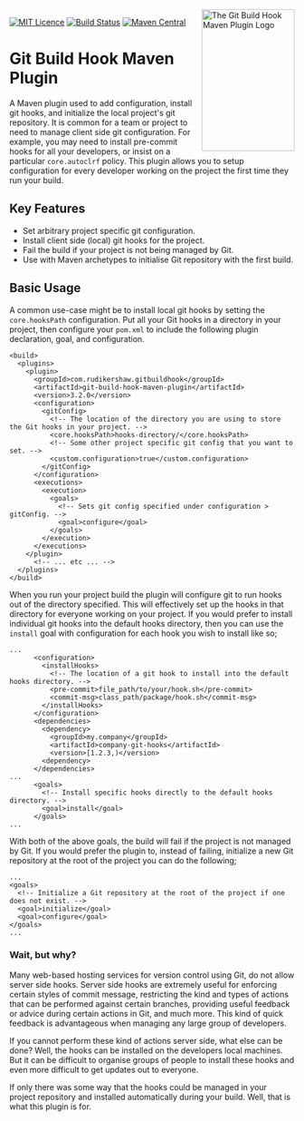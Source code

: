 <img align="right" width="164" height="250" src="documentation/logo.png"  alt="The Git Build Hook Maven Plugin Logo"/>

[![MIT Licence][licence-image]][licence-url]
[![Build Status][travis-image]][travis-url]
[![Maven Central][maven-central-image]][maven-central-url]

# Git Build Hook Maven Plugin 

A Maven plugin used to add configuration, install git hooks, and initialize the local project's git repository. It is common for a team or project to need to manage client side git configuration. For example, you may need to install pre-commit hooks for all your developers, or insist on a particular `core.autoclrf` policy. This plugin allows you to setup configuration for every developer working on the project the first time they run your build.

## Key Features

* Set arbitrary project specific git configuration.
* Install client side (local) git hooks for the project.
* Fail the build if your project is not being managed by Git.
* Use with Maven archetypes to initialise Git repository with the first build.

## Basic Usage

A common use-case might be to install local git hooks by setting the `core.hooksPath` configuration. Put all your Git hooks in a directory in your project, then configure your `pom.xml` to include the following plugin declaration, goal, and configuration.

```$xml
<build>
  <plugins>
    <plugin>
      <groupId>com.rudikershaw.gitbuildhook</groupId>
      <artifactId>git-build-hook-maven-plugin</artifactId>
      <version>3.2.0</version>
      <configuration>
        <gitConfig>
          <!-- The location of the directory you are using to store the Git hooks in your project. -->
          <core.hooksPath>hooks-directory/</core.hooksPath>
          <!-- Some other project specific git config that you want to set. -->
          <custom.configuration>true</custom.configuration> 
        </gitConfig>
      </configuration>
      <executions>
        <execution>
          <goals>       
            <!-- Sets git config specified under configuration > gitConfig. -->
            <goal>configure</goal>
          </goals>
        </execution>
      </executions>
    </plugin>
      <!-- ... etc ... -->
  </plugins>
</build>
```

When you run your project build the plugin will configure git to run hooks out of the directory specified. This will effectively set up the hooks in that directory for everyone working on your project. If you would prefer to install individual git hooks into the default hooks directory, then you can use the `install` goal with configuration for each hook you wish to install like so;

```$xml
...
      <configuration>
        <installHooks>
          <!-- The location of a git hook to install into the default hooks directory. -->
          <pre-commit>file_path/to/your/hook.sh</pre-commit>
          <commit-msg>class_path/package/hook.sh</commit-msg>
        </installHooks>
      </configuration>
      <dependencies>
        <dependency>
          <groupId>my.company</groupId>
          <artifactId>company-git-hooks</artifactId>
          <version>[1.2.3,)</version>
        <dependency>
      </dependencies>
...
      <goals>       
        <!-- Install specific hooks directly to the default hooks directory. -->
        <goal>install</goal>
      </goals>
...
```

With both of the above goals, the build will fail if the project is not managed by Git. If you would prefer the plugin to, instead of failing, initialize a new Git repository at the root of the project you can do the following;

```$xml
...
<goals>       
  <!-- Initialize a Git repository at the root of the project if one does not exist. -->
  <goal>initialize</goal>
  <goal>configure</goal>
</goals>
...
```

### Wait, but why?

Many web-based hosting services for version control using Git, do not allow server side hooks. Server side hooks are extremely useful for enforcing certain styles of commit message, restricting the kind and types of actions that can be performed against certain branches, providing useful feedback or advice during certain actions in Git, and much more. This kind of quick feedback is advantageous when managing any large group of developers. 

If you cannot perform these kind of actions server side, what else can be done? Well, the hooks can be installed on the developers local machines. But it can be difficult to organise groups of people to install these hooks and even more difficult to get updates out to everyone. 

If only there was some way that the hooks could be managed in your project repository and installed automatically during your build. Well, that is what this plugin is for. 

[licence-image]: http://img.shields.io/npm/l/gulp-rtlcss.svg?style=flat
[licence-url]: https://tldrlegal.com/license/mit-license
[travis-image]: https://travis-ci.org/rudikershaw/git-build-hook.svg?branch=master
[travis-url]: https://travis-ci.org/rudikershaw/git-build-hook
[maven-central-image]: https://maven-badges.herokuapp.com/maven-central/com.rudikershaw.gitbuildhook/git-build-hook-maven-plugin/badge.svg
[maven-central-url]: https://maven-badges.herokuapp.com/maven-central/com.rudikershaw.gitbuildhook/git-build-hook-maven-plugin
